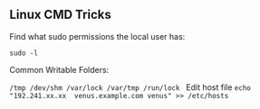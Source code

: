## Linux CMD Tricks ##


Find what sudo permissions the local user has: 

`sudo -l`

Common Writable Folders:

`/tmp
/dev/shm
/var/lock
/var/tmp
/run/lock
`
Edit host file
`echo "192.241.xx.xx  venus.example.com venus" >> /etc/hosts`
